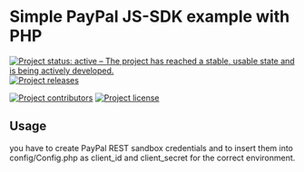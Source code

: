 # Simple PayPal JS-SDK example with PHP

[![Project status: active – The project has reached a stable, usable state and is being actively developed.](https://www.repostatus.org/badges/latest/active.svg)](https://www.repostatus.org/#active)
[![Project releases](https://img.shields.io/github/release/tozielinski/pp-php-sdk-example)](https://github.com/tozielinski/pp-php-sdk-example/releases)
<!-- [![Project build Status](https://badges.netlify.com/api/docsydocs.svg?branch=main)](https://app.netlify.com/sites/docsydocs/deploys) -->
[![Project contributors](https://img.shields.io/github/contributors/tozielinski/pp-php-sdk-example)](https://github.com/tozielinski/pp-php-sdk-example/graphs/contributors)
[![Project license](https://img.shields.io/github/license/tozielinski/pp-php-sdk-example)](https://github.com/tozielinski/pp-php-sdk-example)

## Usage

you have to create PayPal REST sandbox credentials and to insert them into config/Config.php as client_id and client_secret for the correct environment.
